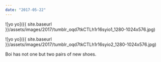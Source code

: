 ```yaml
---
date: "2017-05-22"
---
```


![yo yo]({{ site.baseurl }}/assets/images/2017/tumblr_oqd7tkCTLh1r16syio1_1280-1024x576.jpg)

![yo yo]({{ site.baseurl }}/assets/images/2017/tumblr_oqd7tkCTLh1r16syio2_1280-1024x576.jpg)

Boi has not one but two pairs of new shoes.
